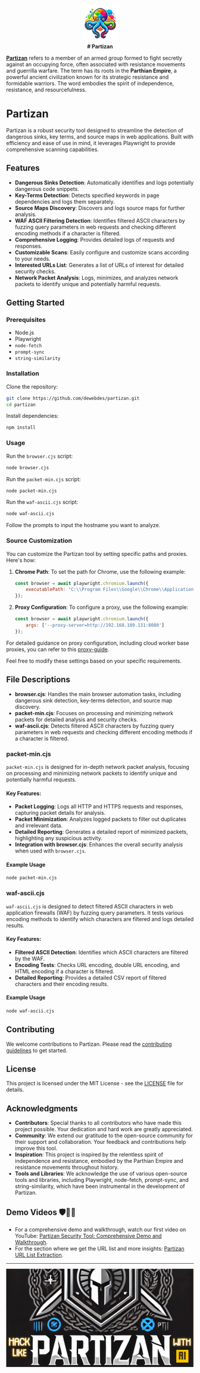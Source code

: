 <p align="center">
  <img src="https://github.com/dewebdes/partizan/blob/main/image/logo.png" alt="Partizan Logo" width="100" height="100">
<br>
<strong align="center"># Partizan</strong>
</p>

**<u><b>Partizan</b></u>** refers to a member of an armed group formed to fight secretly against an occupying force, often associated with resistance movements and guerrilla warfare. The term has its roots in the **Parthian Empire**, a powerful ancient civilization known for its strategic resistance and formidable warriors. The word embodies the spirit of independence, resistance, and resourcefulness.

# Partizan

Partizan is a robust security tool designed to streamline the detection of dangerous sinks, key terms, and source maps in web applications. Built with efficiency and ease of use in mind, it leverages Playwright to provide comprehensive scanning capabilities.

## Features

- **Dangerous Sinks Detection**: Automatically identifies and logs potentially dangerous code snippets.
- **Key-Terms Detection**: Detects specified keywords in page dependencies and logs them separately.
- **Source Maps Discovery**: Discovers and logs source maps for further analysis.
- **WAF ASCII Filtering Detection**: Identifies filtered ASCII characters by fuzzing query parameters in web requests and checking different encoding methods if a character is filtered.
- **Comprehensive Logging**: Provides detailed logs of requests and responses.
- **Customizable Scans**: Easily configure and customize scans according to your needs.
- **Interested URLs List**: Generates a list of URLs of interest for detailed security checks.
- **Network Packet Analysis**: Logs, minimizes, and analyzes network packets to identify unique and potentially harmful requests.

## Getting Started

### Prerequisites

- Node.js
- Playwright
- `node-fetch`
- `prompt-sync`
- `string-similarity`

### Installation

Clone the repository:

```bash
git clone https://github.com/dewebdes/partizan.git
cd partizan
```

Install dependencies:

```bash
npm install
```

### Usage

Run the `browser.cjs` script:

```bash
node browser.cjs
```

Run the `packet-min.cjs` script:

```bash
node packet-min.cjs
```

Run the `waf-ascii.cjs` script:

```bash
node waf-ascii.cjs
```

Follow the prompts to input the hostname you want to analyze.

### Source Customization

You can customize the Partizan tool by setting specific paths and proxies. Here's how:

1. **Chrome Path**: To set the path for Chrome, use the following example:
   ```javascript
   const browser = await playwright.chromium.launch({
       executablePath: "C:\\Program Files\\Google\\Chrome\\Application\\chrome.exe"
   });
   ```

2. **Proxy Configuration**: To configure a proxy, use the following example:
   ```javascript
   const browser = await playwright.chromium.launch({
       args: ['--proxy-server=http://192.168.189.131:8080']
   });
   ```

For detailed guidance on proxy configuration, including cloud worker base proxies, you can refer to this [proxy-guide](https://www.linkedin.com/posts/eyni-kave_aevagp-aewaeq-aetaevaezaetaepaeuaev-activity-7273419725672464384-Vs7e).

Feel free to modify these settings based on your specific requirements.

## File Descriptions

- **browser.cjs**: Handles the main browser automation tasks, including dangerous sink detection, key-terms detection, and source map discovery.
- **packet-min.cjs**: Focuses on processing and minimizing network packets for detailed analysis and security checks.
- **waf-ascii.cjs**: Detects filtered ASCII characters by fuzzing query parameters in web requests and checking different encoding methods if a character is filtered.

### packet-min.cjs

`packet-min.cjs` is designed for in-depth network packet analysis, focusing on processing and minimizing network packets to identify unique and potentially harmful requests.

#### Key Features:

- **Packet Logging**: Logs all HTTP and HTTPS requests and responses, capturing packet details for analysis.
- **Packet Minimization**: Analyzes logged packets to filter out duplicates and irrelevant data.
- **Detailed Reporting**: Generates a detailed report of minimized packets, highlighting any suspicious activity.
- **Integration with browser.cjs**: Enhances the overall security analysis when used with `browser.cjs`.

#### Example Usage

```bash
node packet-min.cjs
```

### waf-ascii.cjs

`waf-ascii.cjs` is designed to detect filtered ASCII characters in web application firewalls (WAF) by fuzzing query parameters. It tests various encoding methods to identify which characters are filtered and logs detailed results.

#### Key Features:

- **Filtered ASCII Detection**: Identifies which ASCII characters are filtered by the WAF.
- **Encoding Tests**: Checks URL encoding, double URL encoding, and HTML encoding if a character is filtered.
- **Detailed Reporting**: Provides a detailed CSV report of filtered characters and their encoding results.

#### Example Usage

```bash
node waf-ascii.cjs
```

## Contributing

We welcome contributions to Partizan. Please read the [contributing guidelines](CONTRIBUTING.md) to get started.

## License

This project is licensed under the MIT License - see the [LICENSE](LICENSE) file for details.

## Acknowledgments

- **Contributors**: Special thanks to all contributors who have made this project possible. Your dedication and hard work are greatly appreciated.
- **Community**: We extend our gratitude to the open-source community for their support and collaboration. Your feedback and contributions help improve this tool.
- **Inspiration**: This project is inspired by the relentless spirit of independence and resistance, embodied by the Parthian Empire and resistance movements throughout history.
- **Tools and Libraries**: We acknowledge the use of various open-source tools and libraries, including Playwright, node-fetch, prompt-sync, and string-similarity, which have been instrumental in the development of Partizan.

## Demo Videos 🛡️🚀✨

- For a comprehensive demo and walkthrough, watch our first video on YouTube: [Partizan Security Tool: Comprehensive Demo and Walkthrough](https://www.youtube.com/watch?v=HcKkYQ5fQf0).
- For the section where we get the URL list and more insights: [Partizan URL List Extraction](https://www.youtube.com/watch?v=i9bc1VABbHw).

<hr>
<a href="https://www.linkedin.com/posts/eyni-kave_web-hacking-via-copilot-ai-activity-7278260944256790530-lHp-">
<img src="https://github.com/dewebdes/partizan/blob/main/image/poster-3.jpg">
</a>
